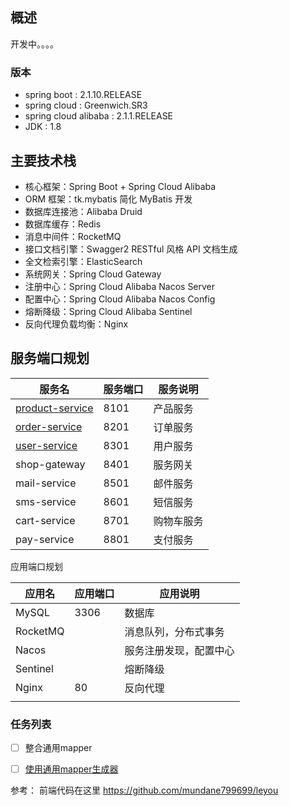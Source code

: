 ## 概述

开发中。。。。

### 版本

- spring boot : 2.1.10.RELEASE
- spring cloud : Greenwich.SR3
- spring cloud alibaba : 2.1.1.RELEASE
- JDK : 1.8



## 主要技术栈

-  核心框架：Spring Boot + Spring Cloud Alibaba
-  ORM 框架：tk.mybatis 简化 MyBatis 开发
-  数据库连接池：Alibaba Druid
-  数据库缓存：Redis
-  消息中间件：RocketMQ
-  接口文档引擎：Swagger2 RESTful 风格 API 文档生成
-  全文检索引擎：ElasticSearch
-  系统网关：Spring Cloud Gateway
-  注册中心：Spring Cloud Alibaba Nacos Server
-  配置中心：Spring Cloud Alibaba Nacos Config 
-  熔断降级：Spring Cloud Alibaba Sentinel 
-  反向代理负载均衡：Nginx 

## 服务端口规划

| 服务名                                                       | 服务端口 | 服务说明   |
| ------------------------------------------------------------ | -------- | ---------- |
| [product-service](https://github.com/QiuCarson/spring-cloud-alibaba-shop/tree/master/shop-product-center/product-service) | 8101     | 产品服务   |
| [order-service](https://github.com/QiuCarson/spring-cloud-alibaba-shop/tree/master/shop-order-center/order-service) | 8201     | 订单服务   |
| [user-service](https://github.com/QiuCarson/spring-cloud-alibaba-shop/tree/master/shop-user-center/user-service) | 8301     | 用户服务   |
| shop-gateway                                                 | 8401     | 服务网关   |
| mail-service                                                 | 8501     | 邮件服务   |
| sms-service                                                  | 8601     | 短信服务   |
| cart-service                                                 | 8701     | 购物车服务 |
| pay-service                                                  | 8801     | 支付服务   |

应用端口规划

| 应用名   | 应用端口 | 应用说明               |
| -------- | -------- | ---------------------- |
| MySQL    | 3306     | 数据库                 |
| RocketMQ |          | 消息队列，分布式事务   |
| Nacos    |          | 服务注册发现，配置中心 |
| Sentinel |          | 熔断降级               |
| Nginx    | 80       | 反向代理               |
|          |          |                        |

### 任务列表

- [ ] 整合通用mapper

- [ ] [使用通用mapper生成器](https://github.com/abel533/Mapper/wiki/4.1.mappergenerator)



参考：
前端代码在这里
https://github.com/mundane799699/leyou